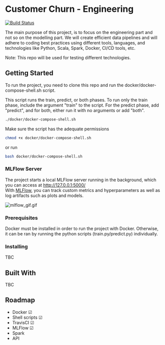 # Customer Churn - Engineering

[![Build Status](https://travis-ci.com/SteliosGian/churn-engineering.svg?branch=master)](https://travis-ci.com/SteliosGian/churn-engineering)

The main purpose of this project, is to focus on the engineering 
part and not so on the modelling part. We will create efficient data pipelines and
will adhere to coding best practices using different tools, languages, and technologies like
Python, Scala, Spark, Docker, CI/CD tools, etc.

Note: This repo will be used for testing different technologies.

## Getting Started

To run the project, you need to clone this repo and run the docker/docker-compose-shell.sh script.

This script runs the train, predict, or both phases. To run only the train phase, 
include the argument "train" to the script. For the predict phase, add "predict",
and for both, either run it with no arguments or add "both".

```Bash
./docker/docker-compose-shell.sh
```
Make sure the script has the adequate permissions
```Bash
chmod +x docker/docker-compose-shell.sh
```
or run
```Bash
bash docker/docker-compose-shell.sh
```

### MLFlow Server

The project starts a local MLFlow server running in the background, which you can access at
http://127.0.0.1:5000/ <br>
With <a href="https://mlflow.org/" target="_blank">MLFlow</a>, you can track custom metrics and hyperparameters as well as log artifacts such as plots and models.

![mlflow_gif.gif](mlflow_gif.gif)

### Prerequisites

Docker must be installed in order to run the project with Docker. Otherwise, it can be ran
by running the python scripts (train.py/predict.py) individually.


### Installing

TBC

## Built With

TBC

## Roadmap
<ul>
    <li>Docker &#9745; </li>
    <li>Shell scripts &#9745; </li>
    <li>TravisCI &#9745;</li>
    <li>MLFlow &#9745;</li>
    <li>Spark  </li>
    <li>API  </li>
</ul>

